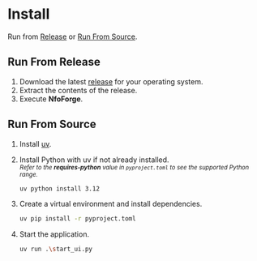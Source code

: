# Install

Run from [Release](#run-from-release) or [Run From Source](#run-from-source).

## Run From Release

1. Download the latest [release](https://github.com/jesterr0/NfoForge/releases) for your operating system.
2. Extract the contents of the release.
3. Execute **NfoForge**.

## Run From Source

1. Install [uv](https://docs.astral.sh/uv/getting-started/installation/).

<!--prettier-ignore-start -->

2. Install Python with uv if not already installed.  
   <small>_Refer to the **requires-python** value in `pyproject.toml` to see the supported Python range._</small>

    ```sh
    uv python install 3.12
    ```

3. Create a virtual environment and install dependencies.

    ```sh
    uv pip install -r pyproject.toml
    ```

4. Start the application.

    ```sh
    uv run .\start_ui.py
    ```
    
<!--prettier-ignore-end -->
